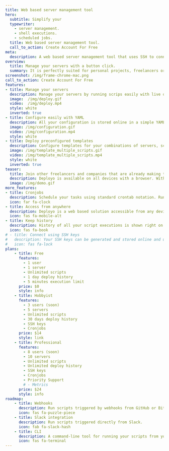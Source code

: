 ```yaml
---
title: Web based server management tool
hero:
  subtitle: Simplify your
  typewriter:
    - server management.
    - shell executions.
    - scheduled jobs.
  title: Web based server management tool.
  call_to_action: Create Account For Free
meta:
  description: A web based server management tool that uses SSH to connect to your servers. Simplify your server maintenence, deployments or remote shell executions.
overview:
  title: Manage your servers with a button click.
  summary: It is perfectly suited for personal projects, freelancers or small companies looking to speed up their remote tasks.
screenshot: /img/frame-chrome-mac.png
call_to_action: Create Account For Free
features:
- title: Manage your servers
  description: Manage your servers by running scrips easily with live output streamed directly to your browser. You can configure multiple servers and multiple scripts.
  image:  /img/deploy.gif
  video:  /img/deploy.mp4
  style: white
  inverted: true
- title: Configure easily with YAML
  description: All your configuration is stored online in a simple YAML file. Easily edit with syntax highlighting.
  image: /img/configuration.gif
  video: /img/configuration.mp4
  style: white
- title: Deploy preconfigured templates
  description: Configure templates for your combinations of servers, scripts and variables that you execute most often.
  image: /img/template_multiple_scripts.gif
  video: /img/template_multiple_scripts.mp4
  style: white
  inverted: true
teaser:
  title: Join other freelancers and companies that are already making their life simpler.
  description: Deployo is available on all devices with a browser. With your configuration safely stored online you are able to deploy your software or setup servers easily and conveniently.
  image: /img/demo.gif
more_features:
- title: Cronjobs
  description: Schedule your tasks using standard crontab notation. Run your scripts in configured intervals. You can see cronjobs in history and preview the output like with any other execution.
  icon: far fa-clock
- title: Access from anywhere
  description: Deployo is a web based solution accessible from any device with a browser. So desktop, tablet or mobile, it is at your fingertips.
  icon: fas fa-mobile-alt
- title: Keep history
  description: History of all your script executions is shown right on your dashboard. You can access old executions and execute again the same script with same parameters with ease.
  icon: fas fa-book
# - title: Connect using SSH keys
#   description: Your SSH keys can be generated and stored online and used everytime you acces your server. Have a private key already? Just upload it!
#   icon: fas fa-lock
plans:
    - title: Free
      features:
        - 1 user
        - 1 server
        - Unlimited scripts
        - 1 day deploy history
        - 5 minutes execution limit
      price: $0
      style: info
    - title: Hobbyist
      features:
        - 3 users (soon)
        - 5 servers
        - Unlimited scripts
        - 30 days deploy history
        - SSH keys
        - Cronjobs
      price: $14
      style: link
    - title: Professional
      features:
        - 8 users (soon)
        - 10 servers
        - Unlimited scripts
        - Unlimited deploy history
        - SSH keys
        - Cronjobs
        - Priority Support
        # - Metrics
      price: $24
      style: info
roadmap:
    - title: Webhooks
      description: Run scripts triggered by webhooks from GitHub or Bitbucket.
      icon: fas fa-puzzle-piece
    - title: Slack integration
      description: Run scripts triggered directly from Slack.
      icon: fab fa-slack-hash
    - title: CLI
      description: A command-line tool for running your scripts from your terminal.
      icon: fas fa-terminal
---
```


